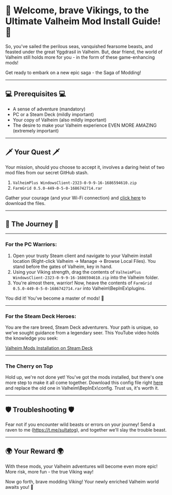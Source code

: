 # 🎉 Welcome, brave Vikings, to the Ultimate Valheim Mod Install Guide! 🎉

So, you've sailed the perilous seas, vanquished fearsome beasts, and feasted under the great Yggdrasil in Valheim. But, dear friend, the world of Valheim still holds more for you - in the form of these game-enhancing mods!

Get ready to embark on a new epic saga - the Saga of Modding! 

---

## 💻 Prerequisites 💻

- A sense of adventure (mandatory)
- PC or a Steam Deck (mildly important)
- Your copy of Valheim (also mildly important)
- The desire to make your Valheim experience EVEN MORE AMAZING (extremely important)

---

## 🗡️ Your Quest 🗡️

Your mission, should you choose to accept it, involves a daring heist of two mod files from our secret GitHub stash.

1. `ValheimPlus WindowsClient-2323-0-9-9-16-1686594610.zip`
2. `FarmGrid 0.5.0-449-0-5-0-1686742714.rar`

Gather your courage (and your Wi-Fi connection) and [click here](https://github.com/sultatog/valheim_mods) to download the files.

---

## 🧭 The Journey 🧭

---

### For the PC Warriors:

1. Open your trusty Steam client and navigate to your Valheim install location (Right-click Valheim -> Manage -> Browse Local Files). You stand before the gates of Valheim, key in hand.
2. Using your Viking strength, drag the contents of `ValheimPlus WindowsClient-2323-0-9-9-16-1686594610.zip` into the Valheim folder.
3. You're almost there, warrior! Now, heave the contents of `FarmGrid 0.5.0-449-0-5-0-1686742714.rar` into Valheim\BepInEx\plugins.

You did it! You've become a master of mods! 🎉

---

### For the Steam Deck Heroes:

You are the rare breed, Steam Deck adventurers. Your path is unique, so we've sought guidance from a legendary seer. This YouTube video holds the knowledge you seek:

[Valheim Mods Installation on Steam Deck](https://www.youtube.com/watch?v=bC0zKS7HecI)

---

### The Cherry on Top

Hold up, we're not done yet! You've got the mods installed, but there's one more step to make it all come together. Download this config file right [here](https://github.com/sultatog/valheim_mods/blob/main/valheim_plus.cfg) and replace the old one in Valheim\BepInEx\config. Trust us, it's worth it.

---

## 🛡️ Troubleshooting 🛡️

Fear not if you encounter wild beasts or errors on your journey! Send a raven to me (https://t.me/sultatog), and together we'll slay the trouble beast.

---

## 🌍 Your Reward 🌍

With these mods, your Valheim adventures will become even more epic! More risk, more fun - the true Viking way!

Now go forth, brave modding Viking! Your newly enriched Valheim world awaits you! 🎉
